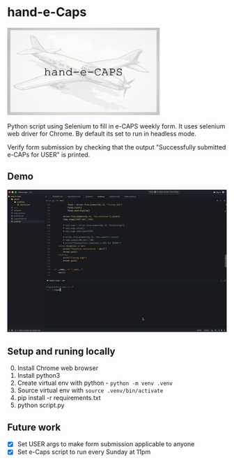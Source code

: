 # hand-e-Caps
<img src="./demo/hand-e-caps.png" width="350" height="200" />

Python script using Selenium to fill in e-CAPS weekly form. It uses selenium web driver for Chrome. By default its set to run in headless mode.

Verify form submission by checking that the output "Successfully submitted e-CAPs for USER" is printed.

## Demo
![demo](./demo/handecaps-demo.gif)

## Setup and runing locally

0. Install Chrome web browser
1. Install python3
2. Create virtual env with python - `python -m venv .venv`
3. Source virtual env with `source .venv/bin/activate`
4. pip install -r requirements.txt
5. python script.py

## Future work
- [x] Set USER args to make form submission applicable to anyone
- [x] Set e-Caps script to run every Sunday at 11pm